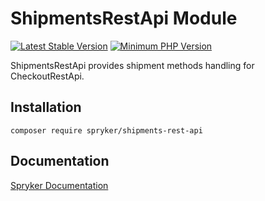 # ShipmentsRestApi Module
[![Latest Stable Version](https://poser.pugx.org/spryker/shipments-rest-api/v/stable.svg)](https://packagist.org/packages/spryker/shipments-rest-api)
[![Minimum PHP Version](https://img.shields.io/badge/php-%3E%3D%208.2-8892BF.svg)](https://php.net/)

ShipmentsRestApi provides shipment methods handling for CheckoutRestApi.

## Installation

```
composer require spryker/shipments-rest-api
```

## Documentation

[Spryker Documentation](https://docs.spryker.com)
